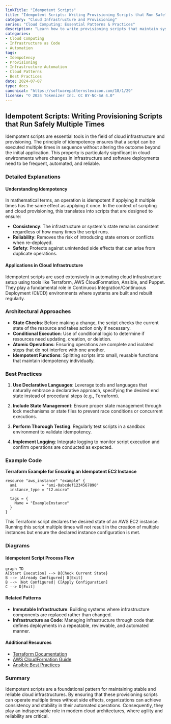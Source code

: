 ```yaml
---
linkTitle: "Idempotent Scripts"
title: "Idempotent Scripts: Writing Provisioning Scripts that Run Safely Multiple Times"
category: "Cloud Infrastructure and Provisioning"
series: "Cloud Computing: Essential Patterns & Practices"
description: "Learn how to write provisioning scripts that maintain system stability and reliability by running multiple times without causing unintended changes or errors."
categories:
- Cloud Computing
- Infrastructure as Code
- Automation
tags:
- Idempotency
- Provisioning
- Infrastructure Automation
- Cloud Patterns
- Best Practices
date: 2024-07-07
type: docs
canonical: "https://softwarepatternslexicon.com/18/1/29"
license: "© 2024 Tokenizer Inc. CC BY-NC-SA 4.0"
---
```


## Idempotent Scripts: Writing Provisioning Scripts that Run Safely Multiple Times

Idempotent scripts are essential tools in the field of cloud infrastructure and provisioning. The principle of idempotency ensures that a script can be executed multiple times in sequence without altering the outcome beyond the initial application. This property is particularly significant in cloud environments where changes in infrastructure and software deployments need to be frequent, automated, and reliable.

### Detailed Explanations

#### Understanding Idempotency

In mathematical terms, an operation is idempotent if applying it multiple times has the same effect as applying it once. In the context of scripting and cloud provisioning, this translates into scripts that are designed to ensure:

- **Consistency**: The infrastructure or system's state remains consistent regardless of how many times the script runs.
- **Reliability**: Removes the risk of introducing state errors or conflicts when re-deployed.
- **Safety**: Protects against unintended side effects that can arise from duplicate operations.

#### Applications in Cloud Infrastructure

Idempotent scripts are used extensively in automating cloud infrastructure setup using tools like Terraform, AWS CloudFormation, Ansible, and Puppet. They play a fundamental role in Continuous Integration/Continuous Deployment (CI/CD) environments where systems are built and rebuilt regularly.

### Architectural Approaches

- **State Checks**: Before making a change, the script checks the current state of the resource and takes action only if necessary.
- **Conditional Execution**: Use of conditional logic to determine if resources need updating, creation, or deletion.
- **Atomic Operations**: Ensuring operations are complete and isolated steps that do not interfere with one another.
- **Idempotent Functions**: Splitting scripts into small, reusable functions that maintain idempotency individually.

### Best Practices

1. **Use Declarative Languages**: Leverage tools and languages that naturally embrace a declarative approach, specifying the desired end state instead of procedural steps (e.g., Terraform).
   
2. **Include State Management**: Ensure proper state management through lock mechanisms or state files to prevent race conditions or concurrent executions.
   
3. **Perform Thorough Testing**: Regularly test scripts in a sandbox environment to validate idempotency.
   
4. **Implement Logging**: Integrate logging to monitor script execution and confirm operations are conducted as expected.

### Example Code

**Terraform Example for Ensuring an Idempotent EC2 Instance**

```hcl
resource "aws_instance" "example" {
  ami           = "ami-0abcdef1234567890"
  instance_type = "t2.micro"

  tags = {
    Name = "ExampleInstance"
  }
}
```

This Terraform script declares the desired state of an AWS EC2 instance. Running this script multiple times will not result in the creation of multiple instances but ensure the declared instance configuration is met.

### Diagrams

#### Idempotent Script Process Flow

```mermaid
graph TD
A[Start Execution] --> B{Check Current State}
B --> |Already Configured| D[Exit]
B --> |Not Configured| C[Apply Configuration]
C --> D[Exit]
```

#### Related Patterns

- **Immutable Infrastructure**: Building systems where infrastructure components are replaced rather than changed.
- **Infrastructure as Code**: Managing infrastructure through code that defines deployments in a repeatable, reviewable, and automated manner.

#### Additional Resources

- [Terraform Documentation](https://www.terraform.io/docs)
- [AWS CloudFormation Guide](https://docs.aws.amazon.com/cloudformation)
- [Ansible Best Practices](https://docs.ansible.com/ansible/latest/user_guide)

### Summary

Idempotent scripts are a foundational pattern for maintaining stable and reliable cloud infrastructures. By ensuring that these provisioning scripts can operate multiple times without side effects, organizations can achieve consistency and stability in their automated operations. Consequently, they play an indispensable role in modern cloud architectures, where agility and reliability are critical.
